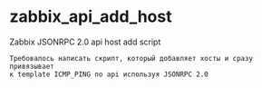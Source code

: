 # zabbix_api_add_host
Zabbix JSONRPC 2.0 api host add script

```
Требовалось написать скрипт, который добавляет хосты и сразу привязывает
к template ICMP_PING по api используя JSONRPC 2.0
```
